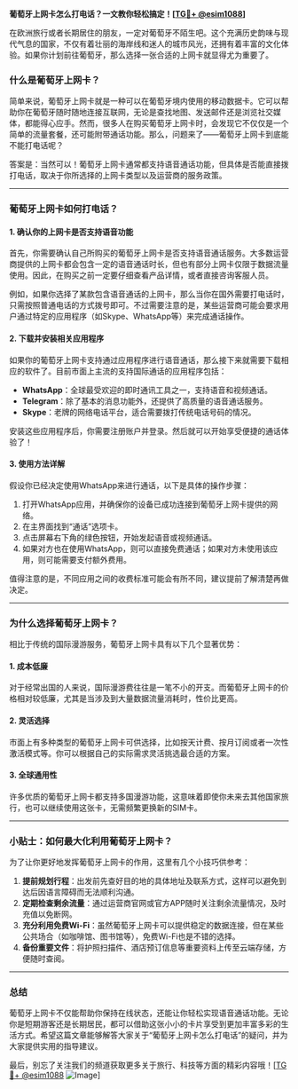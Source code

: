**葡萄牙上网卡怎么打电话？一文教你轻松搞定！[[TG💪+ @esim1088](https://t.me/s/esim1088)]**

在欧洲旅行或者长期居住的朋友，一定对葡萄牙不陌生吧。这个充满历史韵味与现代气息的国家，不仅有着壮丽的海岸线和迷人的城市风光，还拥有着丰富的文化体验。如果你计划前往葡萄牙，那么选择一张合适的上网卡就显得尤为重要了。

### 什么是葡萄牙上网卡？

简单来说，葡萄牙上网卡就是一种可以在葡萄牙境内使用的移动数据卡。它可以帮助你在葡萄牙随时随地连接互联网，无论是查找地图、发送邮件还是浏览社交媒体，都能得心应手。然而，很多人在购买葡萄牙上网卡时，会发现它不仅仅是一个简单的流量套餐，还可能附带通话功能。那么，问题来了——葡萄牙上网卡到底能不能打电话呢？

答案是：当然可以！葡萄牙上网卡通常都支持语音通话功能，但具体是否能直接拨打电话，取决于你所选择的上网卡类型以及运营商的服务政策。

---

### 葡萄牙上网卡如何打电话？

#### 1. 确认你的上网卡是否支持语音功能

首先，你需要确认自己所购买的葡萄牙上网卡是否支持语音通话服务。大多数运营商提供的上网卡都会包含一定的语音通话时长，但也有部分上网卡仅限于数据流量使用。因此，在购买之前一定要仔细查看产品详情，或者直接咨询客服人员。

例如，如果你选择了某款包含语音通话的上网卡，那么当你在国外需要打电话时，只需按照普通电话的方式拨号即可。不过需要注意的是，某些运营商可能会要求用户通过特定的应用程序（如Skype、WhatsApp等）来完成通话操作。

#### 2. 下载并安装相关应用程序

如果你的葡萄牙上网卡支持通过应用程序进行语音通话，那么接下来就需要下载相应的软件了。目前市面上主流的支持国际通话的应用程序包括：

- **WhatsApp**：全球最受欢迎的即时通讯工具之一，支持语音和视频通话。
- **Telegram**：除了基本的消息功能外，还提供了高质量的语音通话服务。
- **Skype**：老牌的网络电话平台，适合需要拨打传统电话号码的情况。

安装这些应用程序后，你需要注册账户并登录。然后就可以开始享受便捷的通话体验了！

#### 3. 使用方法详解

假设你已经决定使用WhatsApp来进行通话，以下是具体的操作步骤：

1. 打开WhatsApp应用，并确保你的设备已成功连接到葡萄牙上网卡提供的网络。
2. 在主界面找到“通话”选项卡。
3. 点击屏幕右下角的绿色按钮，开始发起语音或视频通话。
4. 如果对方也在使用WhatsApp，则可以直接免费通话；如果对方未使用该应用，则可能需要支付额外费用。

值得注意的是，不同应用之间的收费标准可能会有所不同，建议提前了解清楚再做决定。

---

### 为什么选择葡萄牙上网卡？

相比于传统的国际漫游服务，葡萄牙上网卡具有以下几个显著优势：

#### 1. 成本低廉

对于经常出国的人来说，国际漫游费往往是一笔不小的开支。而葡萄牙上网卡的价格相对较低廉，尤其是当涉及到大量数据流量消耗时，性价比更高。

#### 2. 灵活选择

市面上有多种类型的葡萄牙上网卡可供选择，比如按天计费、按月订阅或者一次性激活模式等。你可以根据自己的实际需求灵活挑选最合适的方案。

#### 3. 全球通用性

许多优质的葡萄牙上网卡都支持多国漫游功能，这意味着即使你未来去其他国家旅行，也可以继续使用这张卡，无需频繁更换新的SIM卡。

---

### 小贴士：如何最大化利用葡萄牙上网卡？

为了让你更好地发挥葡萄牙上网卡的作用，这里有几个小技巧供参考：

1. **提前规划行程**：出发前先查好目的地的具体地址及联系方式，这样可以避免到达后因语言障碍而无法顺利沟通。
2. **定期检查剩余流量**：通过运营商官网或官方APP随时关注剩余流量情况，及时充值以免断网。
3. **充分利用免费Wi-Fi**：虽然葡萄牙上网卡可以提供稳定的数据连接，但在某些公共场合（如咖啡馆、图书馆等），免费Wi-Fi也是不错的选择。
4. **备份重要文件**：将护照扫描件、酒店预订信息等重要资料上传至云端存储，方便随时查阅。

---

### 总结

葡萄牙上网卡不仅能帮助你保持在线状态，还能让你轻松实现语音通话功能。无论你是短期游客还是长期居民，都可以借助这张小小的卡片享受到更加丰富多彩的生活方式。希望这篇文章能够解答大家关于“葡萄牙上网卡怎么打电话”的疑问，并为大家提供实用的指导建议。

最后，别忘了关注我们的频道获取更多关于旅行、科技等方面的精彩内容哦！[[TG💪+ @esim1088](https://t.me/s/esim1088) ![Image](https://i.postimg.cc/4NQfJmqS/Snipaste-2025-05-13-00-14-12.png)]